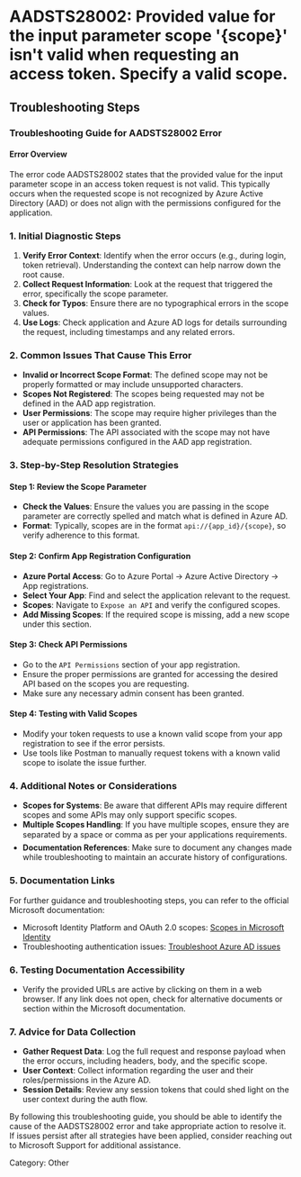 # AADSTS28002: Provided value for the input parameter scope '{scope}' isn't valid when requesting an access token. Specify a valid scope.


## Troubleshooting Steps
### Troubleshooting Guide for AADSTS28002 Error

#### Error Overview
The error code AADSTS28002 states that the provided value for the input parameter scope in an access token request is not valid. This typically occurs when the requested scope is not recognized by Azure Active Directory (AAD) or does not align with the permissions configured for the application.

### 1. Initial Diagnostic Steps
1. **Verify Error Context**: Identify when the error occurs (e.g., during login, token retrieval). Understanding the context can help narrow down the root cause.
2. **Collect Request Information**: Look at the request that triggered the error, specifically the scope parameter.
3. **Check for Typos**: Ensure there are no typographical errors in the scope values.
4. **Use Logs**: Check application and Azure AD logs for details surrounding the request, including timestamps and any related errors.

### 2. Common Issues That Cause This Error
- **Invalid or Incorrect Scope Format**: The defined scope may not be properly formatted or may include unsupported characters.
- **Scopes Not Registered**: The scopes being requested may not be defined in the AAD app registration.
- **User Permissions**: The scope may require higher privileges than the user or application has been granted.
- **API Permissions**: The API associated with the scope may not have adequate permissions configured in the AAD app registration.

### 3. Step-by-Step Resolution Strategies
#### Step 1: Review the Scope Parameter
- **Check the Values**: Ensure the values you are passing in the scope parameter are correctly spelled and match what is defined in Azure AD.
- **Format**: Typically, scopes are in the format `api://{app_id}/{scope}`, so verify adherence to this format.

#### Step 2: Confirm App Registration Configuration
- **Azure Portal Access**: Go to Azure Portal -> Azure Active Directory -> App registrations.
- **Select Your App**: Find and select the application relevant to the request.
- **Scopes**: Navigate to `Expose an API` and verify the configured scopes.
- **Add Missing Scopes**: If the required scope is missing, add a new scope under this section. 

#### Step 3: Check API Permissions
- Go to the `API Permissions` section of your app registration.
- Ensure the proper permissions are granted for accessing the desired API based on the scopes you are requesting.
- Make sure any necessary admin consent has been granted.

#### Step 4: Testing with Valid Scopes
- Modify your token requests to use a known valid scope from your app registration to see if the error persists.
- Use tools like Postman to manually request tokens with a known valid scope to isolate the issue further.

### 4. Additional Notes or Considerations
- **Scopes for Systems**: Be aware that different APIs may require different scopes and some APIs may only support specific scopes.
- **Multiple Scopes Handling**: If you have multiple scopes, ensure they are separated by a space or comma as per your applications requirements.
- **Documentation References**: Make sure to document any changes made while troubleshooting to maintain an accurate history of configurations.

### 5. Documentation Links 
For further guidance and troubleshooting steps, you can refer to the official Microsoft documentation:
- Microsoft Identity Platform and OAuth 2.0 scopes: [Scopes in Microsoft Identity](https://docs.microsoft.com/en-us/azure/active-directory/develop/v2-permissions-and-consent)
- Troubleshooting authentication issues: [Troubleshoot Azure AD issues](https://docs.microsoft.com/en-us/azure/active-directory/develop/troubleshoot-authentication)

### 6. Testing Documentation Accessibility
- Verify the provided URLs are active by clicking on them in a web browser. If any link does not open, check for alternative documents or section within the Microsoft documentation.

### 7. Advice for Data Collection
- **Gather Request Data**: Log the full request and response payload when the error occurs, including headers, body, and the specific scope.
- **User Context**: Collect information regarding the user and their roles/permissions in the Azure AD.
- **Session Details**: Review any session tokens that could shed light on the user context during the auth flow.

By following this troubleshooting guide, you should be able to identify the cause of the AADSTS28002 error and take appropriate action to resolve it. If issues persist after all strategies have been applied, consider reaching out to Microsoft Support for additional assistance.

Category: Other